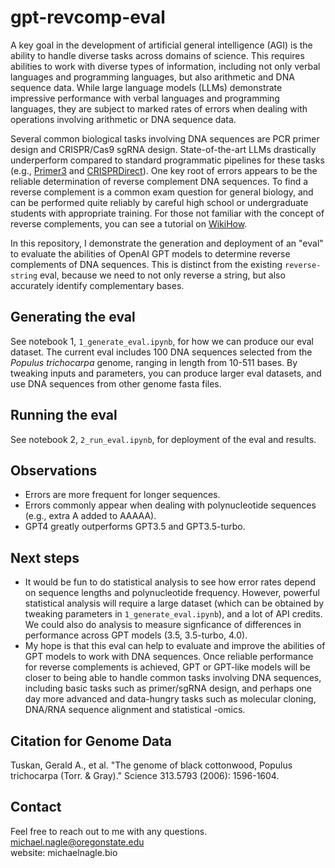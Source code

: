 # gpt-revcomp-eval
A key goal in the development of artificial general intelligence (AGI) is the ability to handle diverse tasks across domains of science. This requires abilities to work with diverse types of information, including not only verbal languages and programming languages, but also arithmetic and DNA sequence data. While large language models (LLMs) demonstrate impressive performance with verbal languages and programming languages, they are subject to marked rates of errors when dealing with operations involving arithmetic or DNA sequence data.

Several common biological tasks involving DNA sequences are PCR primer design and CRISPR/Cas9 sgRNA design. State-of-the-art LLMs drastically underperform compared to standard programmatic pipelines for these tasks (e.g., [Primer3](https://primer3.ut.ee) and [CRISPRDirect](https://crispr.dbcls.jp)). One key root of errors appears to be the reliable determination of reverse complement DNA sequences. To find a reverse complement is a common exam question for general biology, and can be performed quite reliably by careful high school or undergraduate students with appropriate training. For those not familiar with the concept of reverse complements, you can see a tutorial on [WikiHow](https://www.wikihow.life/Find-the-Reverse-Complement-of-a-DNA-Sequence).

In this repository, I demonstrate the generation and deployment of an "eval" to evaluate the abilities of OpenAI GPT models to determine reverse complements of DNA sequences. This is distinct from the existing `reverse-string` eval, because we need to not only reverse a string, but also accurately identify complementary bases.

## Generating the eval
See notebook 1, `1_generate_eval.ipynb`, for how we can produce our eval dataset. The current eval includes 100 DNA sequences selected from the _Populus trichocarpa_ genome, ranging in length from 10-511 bases. By tweaking inputs and parameters, you can produce larger eval datasets, and use DNA sequences from other genome fasta files.

## Running the eval
See notebook 2, `2_run_eval.ipynb`, for deployment of the eval and results.

## Observations
- Errors are more frequent for longer sequences.
- Errors commonly appear when dealing with polynucleotide sequences (e.g., extra A added to AAAAA).
- GPT4 greatly outperforms GPT3.5 and GPT3.5-turbo.

## Next steps
- It would be fun to do statistical analysis to see how error rates depend on sequence lengths and polynucleotide frequency. However, powerful statistical analysis will require a large dataset (which can be obtained by tweaking parameters in `1_generate_eval.ipynb`), and a lot of API credits. We could also do analysis to measure signficance of differences in performance across GPT models (3.5, 3.5-turbo, 4.0).
- My hope is that this eval can help to evaluate and improve the abilities of GPT models to work with DNA sequences. Once reliable performance for reverse complements is achieved, GPT or GPT-like models will be closer to being able to handle common tasks involving DNA sequences, including basic tasks such as primer/sgRNA design, and perhaps one day more advanced and data-hungry tasks such as molecular cloning, DNA/RNA sequence alignment and statistical -omics.

## Citation for Genome Data
Tuskan, Gerald A., et al. "The genome of black cottonwood, Populus trichocarpa (Torr. & Gray)." Science 313.5793 (2006): 1596-1604.

## Contact
Feel free to reach out to me with any questions.<br>
michael.nagle@oregonstate.edu<br>
website: michaelnagle.bio


